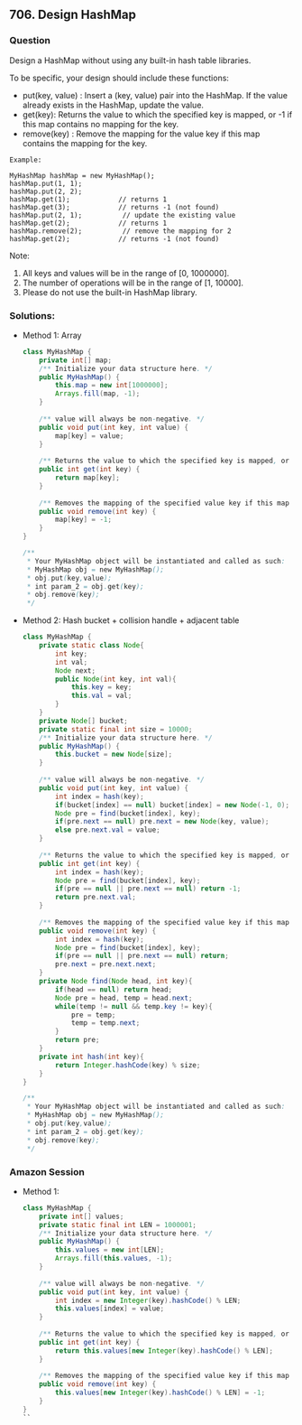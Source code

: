 ## 706. Design HashMap

### Question
Design a HashMap without using any built-in hash table libraries.

To be specific, your design should include these functions:
* put(key, value) : Insert a (key, value) pair into the HashMap. If the value already exists in the HashMap, update the value.
* get(key): Returns the value to which the specified key is mapped, or -1 if this map contains no mapping for the key.
* remove(key) : Remove the mapping for the value key if this map contains the mapping for the key.

```
Example:

MyHashMap hashMap = new MyHashMap();
hashMap.put(1, 1);          
hashMap.put(2, 2);         
hashMap.get(1);            // returns 1
hashMap.get(3);            // returns -1 (not found)
hashMap.put(2, 1);          // update the existing value
hashMap.get(2);            // returns 1 
hashMap.remove(2);          // remove the mapping for 2
hashMap.get(2);            // returns -1 (not found) 
```

Note:
1. All keys and values will be in the range of [0, 1000000].
2. The number of operations will be in the range of [1, 10000].
3. Please do not use the built-in HashMap library.

### Solutions:
* Method 1: Array
    ```Java
    class MyHashMap {
        private int[] map;
        /** Initialize your data structure here. */
        public MyHashMap() {
            this.map = new int[1000000];
            Arrays.fill(map, -1);
        }
        
        /** value will always be non-negative. */
        public void put(int key, int value) {
            map[key] = value;
        }
        
        /** Returns the value to which the specified key is mapped, or -1 if this map contains no mapping for the key */
        public int get(int key) {
            return map[key];
        }
        
        /** Removes the mapping of the specified value key if this map contains a mapping for the key */
        public void remove(int key) {
            map[key] = -1;
        }
    }
    
    /**
     * Your MyHashMap object will be instantiated and called as such:
     * MyHashMap obj = new MyHashMap();
     * obj.put(key,value);
     * int param_2 = obj.get(key);
     * obj.remove(key);
     */
    ```

* Method 2: Hash bucket + collision handle + adjacent table
    ```Java
    class MyHashMap {
        private static class Node{
            int key;
            int val;
            Node next;
            public Node(int key, int val){
                this.key = key;
                this.val = val;
            }
        }
        private Node[] bucket;
        private static final int size = 10000;
        /** Initialize your data structure here. */
        public MyHashMap() {
            this.bucket = new Node[size];
        }
        
        /** value will always be non-negative. */
        public void put(int key, int value) {
            int index = hash(key);
            if(bucket[index] == null) bucket[index] = new Node(-1, 0);
            Node pre = find(bucket[index], key);
            if(pre.next == null) pre.next = new Node(key, value);
            else pre.next.val = value;
        }
        
        /** Returns the value to which the specified key is mapped, or -1 if this map contains no mapping for the key */
        public int get(int key) {
            int index = hash(key);
            Node pre = find(bucket[index], key);
            if(pre == null || pre.next == null) return -1;
            return pre.next.val;
        }
        
        /** Removes the mapping of the specified value key if this map contains a mapping for the key */
        public void remove(int key) {
            int index = hash(key);
            Node pre = find(bucket[index], key);
            if(pre == null || pre.next == null) return;
            pre.next = pre.next.next;
        }
        private Node find(Node head, int key){
            if(head == null) return head;
            Node pre = head, temp = head.next;
            while(temp != null && temp.key != key){
                pre = temp;
                temp = temp.next;
            }
            return pre;
        }
        private int hash(int key){
            return Integer.hashCode(key) % size;
        }
    }
    
    /**
     * Your MyHashMap object will be instantiated and called as such:
     * MyHashMap obj = new MyHashMap();
     * obj.put(key,value);
     * int param_2 = obj.get(key);
     * obj.remove(key);
     */
    ```

### Amazon Session
* Method 1: 
	```Java
	class MyHashMap {
		private int[] values;
		private static final int LEN = 1000001;
		/** Initialize your data structure here. */
		public MyHashMap() {
			this.values = new int[LEN];
			Arrays.fill(this.values, -1);
		}
		
		/** value will always be non-negative. */
		public void put(int key, int value) {
			int index = new Integer(key).hashCode() % LEN;
			this.values[index] = value;
		}
		
		/** Returns the value to which the specified key is mapped, or -1 if this map contains no mapping for the key */
		public int get(int key) {
			return this.values[new Integer(key).hashCode() % LEN];
		}
		
		/** Removes the mapping of the specified value key if this map contains a mapping for the key */
		public void remove(int key) {
			this.values[new Integer(key).hashCode() % LEN] = -1;
		}
	}
	``